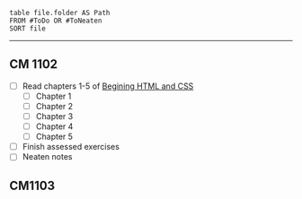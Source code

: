 ```dataview
table file.folder AS Path
FROM #ToDo OR #ToNeaten 
SORT file
```

---
## CM 1102
- [ ] Read chapters 1-5 of [Begining HTML and CSS](https://learning.oreilly.com/library/view/beginning-html-and/9781118416518/)
	- [ ] Chapter 1
	- [ ] Chapter 2
	- [ ] Chapter 3
	- [ ] Chapter 4
	- [ ] Chapter 5
- [ ] Finish assessed exercises
- [ ] Neaten notes
## CM1103

